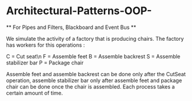 # Architectural-Patterns-OOP-
 ** For Pipes and Filters, Blackboard and Event Bus **
 
We simulate the activity of a factory that is producing chairs. The factory has workers for this operations : 

C = Cut seat\n
F = Assemble feet
B = Assemble backrest
S = Assemble stabilizer bar
P = Package chair

Assemble feet and assemble backrest can be done only after the CutSeat operation, assemble stabilizer bar only after assemble feet and package chair can be done once the chair is assembled. Each process takes a certain amount of time.
